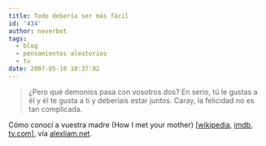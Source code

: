 ```yaml
---
title: Todo debería ser más fácil
id: '434'
author: neverbot
tags:
  - blog
  - pensamientos aleatorios
  - tv
date: 2007-05-10 10:37:02
---
```


> ¿Pero qué demonios pasa con vosotros dos? En serio, tú le gustas a él y él te gusta a ti y deberíais estar juntos. Caray, la felicidad no es tan complicada.

Cómo conocí a vuestra madre (How I met your mother) \[[wikipedia](http://es.wikipedia.org/wiki/C%C3%B3mo_Conoc%C3%AD_A_Vuesta_Madre), [imdb](http://www.imdb.com/title/tt0460649/), [tv.com](http://www.tv.com/how-i-met-your-mother/show/33700/summary.html)\], vía [alexliam.net](http://alexliam.net/2007/05/03/una-de-frases-y-citas/).